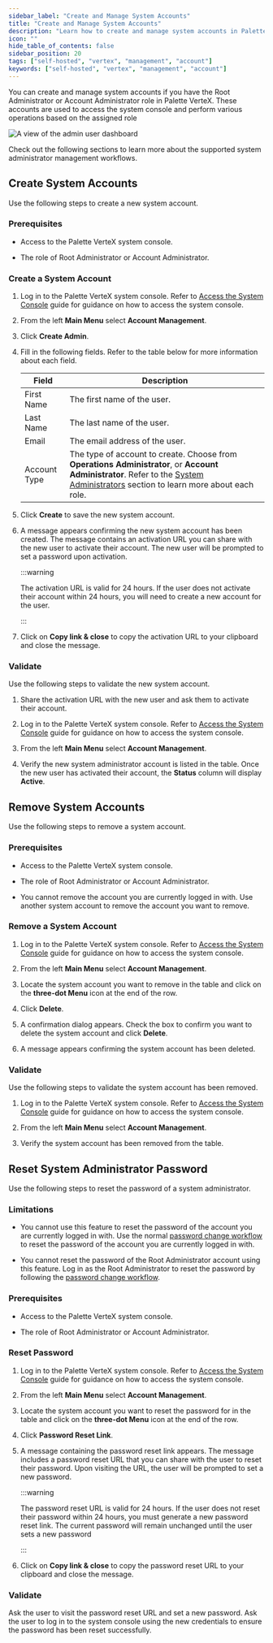 ```yaml
---
sidebar_label: "Create and Manage System Accounts"
title: "Create and Manage System Accounts"
description: "Learn how to create and manage system accounts in Palette VerteX."
icon: ""
hide_table_of_contents: false
sidebar_position: 20
tags: ["self-hosted", "vertex", "management", "account"]
keywords: ["self-hosted", "vertex", "management", "account"]
---
```


You can create and manage system accounts if you have the Root Administrator or Account Administrator role in Palette
VerteX. These accounts are used to access the system console and perform various operations based on the assigned role

![A view of the admin user dashboard](/vertex_account-management_manage-system-accounts_user-dashboard.webp)

Check out the following sections to learn more about the supported system administrator management workflows.

## Create System Accounts

Use the following steps to create a new system account.

### Prerequisites

- Access to the Palette VerteX system console.

- The role of Root Administrator or Account Administrator.

### Create a System Account

1. Log in to the Palette VerteX system console. Refer to
   [Access the System Console](../system-management.md#access-the-system-console) guide for guidance on how to access
   the system console.

2. From the left **Main Menu** select **Account Management**.

3. Click **Create Admin**.

4. Fill in the following fields. Refer to the table below for more information about each field.

   | Field        | Description                                                                                                                                                                                                                       |
   | ------------ | --------------------------------------------------------------------------------------------------------------------------------------------------------------------------------------------------------------------------------- |
   | First Name   | The first name of the user.                                                                                                                                                                                                       |
   | Last Name    | The last name of the user.                                                                                                                                                                                                        |
   | Email        | The email address of the user.                                                                                                                                                                                                    |
   | Account Type | The type of account to create. Choose from **Operations Administrator**, or **Account Administrator**. Refer to the [System Administrators](./account-management.md#system-administrators) section to learn more about each role. |

5. Click **Create** to save the new system account.

6. A message appears confirming the new system account has been created. The message contains an activation URL you can
   share with the new user to activate their account. The new user will be prompted to set a password upon activation.

   :::warning

   The activation URL is valid for 24 hours. If the user does not activate their account within 24 hours, you will need
   to create a new account for the user.

   :::

7. Click on **Copy link & close** to copy the activation URL to your clipboard and close the message.

### Validate

Use the following steps to validate the new system account.

1. Share the activation URL with the new user and ask them to activate their account.

2. Log in to the Palette VerteX system console. Refer to
   [Access the System Console](../system-management.md#access-the-system-console) guide for guidance on how to access
   the system console.

3. From the left **Main Menu** select **Account Management**.

4. Verify the new system administrator account is listed in the table. Once the new user has activated their account,
   the **Status** column will display **Active**.

## Remove System Accounts

Use the following steps to remove a system account.

### Prerequisites

- Access to the Palette VerteX system console.

- The role of Root Administrator or Account Administrator.

- You cannot remove the account you are currently logged in with. Use another system account to remove the account you
  want to remove.

### Remove a System Account

1. Log in to the Palette VerteX system console. Refer to
   [Access the System Console](../system-management.md#access-the-system-console) guide for guidance on how to access
   the system console.

2. From the left **Main Menu** select **Account Management**.

3. Locate the system account you want to remove in the table and click on the **three-dot Menu** icon at the end of the
   row.

4. Click **Delete**.

5. A confirmation dialog appears. Check the box to confirm you want to delete the system account and click **Delete**.

6. A message appears confirming the system account has been deleted.

### Validate

Use the following steps to validate the system account has been removed.

1. Log in to the Palette VerteX system console. Refer to
   [Access the System Console](../system-management.md#access-the-system-console) guide for guidance on how to access
   the system console.

2. From the left **Main Menu** select **Account Management**.

3. Verify the system account has been removed from the table.

## Reset System Administrator Password

Use the following steps to reset the password of a system administrator.

### Limitations

- You cannot use this feature to reset the password of the account you are currently logged in with. Use the normal
  [password change workflow](./credentials.md#change-password) to reset the password of the account you are currently
  logged in with.

- You cannot reset the password of the Root Administrator account using this feature. Log in as the Root Administrator
  to reset the password by following the [password change workflow](./credentials.md#change-password).

### Prerequisites

- Access to the Palette VerteX system console.

- The role of Root Administrator or Account Administrator.

### Reset Password

1. Log in to the Palette VerteX system console. Refer to
   [Access the System Console](../system-management.md#access-the-system-console) guide for guidance on how to access
   the system console.

2. From the left **Main Menu** select **Account Management**.

3. Locate the system account you want to reset the password for in the table and click on the **three-dot Menu** icon at
   the end of the row.

4. Click **Password Reset Link**.

5. A message containing the password reset link appears. The message includes a password reset URL that you can share
   with the user to reset their password. Upon visiting the URL, the user will be prompted to set a new password.

   :::warning

   The password reset URL is valid for 24 hours. If the user does not reset their password within 24 hours, you must
   generate a new password reset link. The current password will remain unchanged until the user sets a new password

   :::

6. Click on **Copy link & close** to copy the password reset URL to your clipboard and close the message.

### Validate

Ask the user to visit the password reset URL and set a new password. Ask the user to log in to the system console using
the new credentials to ensure the password has been reset successfully.
